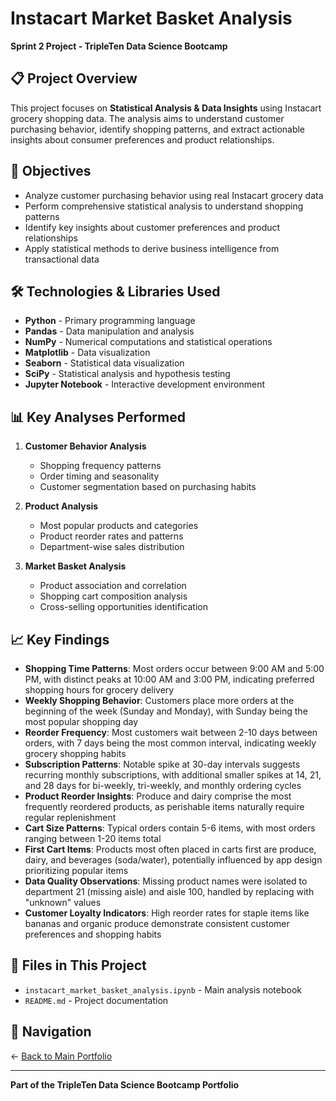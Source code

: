 # Instacart Market Basket Analysis

**Sprint 2 Project - TripleTen Data Science Bootcamp**

## 📋 Project Overview

This project focuses on **Statistical Analysis & Data Insights** using Instacart grocery shopping data. The analysis aims to understand customer purchasing behavior, identify shopping patterns, and extract actionable insights about consumer preferences and product relationships.

## 🎯 Objectives

- Analyze customer purchasing behavior using real Instacart grocery data
- Perform comprehensive statistical analysis to understand shopping patterns
- Identify key insights about customer preferences and product relationships
- Apply statistical methods to derive business intelligence from transactional data

## 🛠️ Technologies & Libraries Used

- **Python** - Primary programming language
- **Pandas** - Data manipulation and analysis
- **NumPy** - Numerical computations and statistical operations
- **Matplotlib** - Data visualization
- **Seaborn** - Statistical data visualization
- **SciPy** - Statistical analysis and hypothesis testing
- **Jupyter Notebook** - Interactive development environment

## 📊 Key Analyses Performed

1. **Customer Behavior Analysis**
   - Shopping frequency patterns
   - Order timing and seasonality
   - Customer segmentation based on purchasing habits

2. **Product Analysis**
   - Most popular products and categories
   - Product reorder rates and patterns
   - Department-wise sales distribution

3. **Market Basket Analysis**
   - Product association and correlation
   - Shopping cart composition analysis
   - Cross-selling opportunities identification

## 📈 Key Findings

- **Shopping Time Patterns**: Most orders occur between 9:00 AM and 5:00 PM, with distinct peaks at 10:00 AM and 3:00 PM, indicating preferred shopping hours for grocery delivery
- **Weekly Shopping Behavior**: Customers place more orders at the beginning of the week (Sunday and Monday), with Sunday being the most popular shopping day
- **Reorder Frequency**: Most customers wait between 2-10 days between orders, with 7 days being the most common interval, indicating weekly grocery shopping habits
- **Subscription Patterns**: Notable spike at 30-day intervals suggests recurring monthly subscriptions, with additional smaller spikes at 14, 21, and 28 days for bi-weekly, tri-weekly, and monthly ordering cycles
- **Product Reorder Insights**: Produce and dairy comprise the most frequently reordered products, as perishable items naturally require regular replenishment
- **Cart Size Patterns**: Typical orders contain 5-6 items, with most orders ranging between 1-20 items total
- **First Cart Items**: Products most often placed in carts first are produce, dairy, and beverages (soda/water), potentially influenced by app design prioritizing popular items
- **Data Quality Observations**: Missing product names were isolated to department 21 (missing aisle) and aisle 100, handled by replacing with "unknown" values
- **Customer Loyalty Indicators**: High reorder rates for staple items like bananas and organic produce demonstrate consistent customer preferences and shopping habits

## 📁 Files in This Project

- `instacart_market_basket_analysis.ipynb` - Main analysis notebook
- `README.md` - Project documentation

## 🔗 Navigation

← [Back to Main Portfolio](../README.md)

---

**Part of the TripleTen Data Science Bootcamp Portfolio**